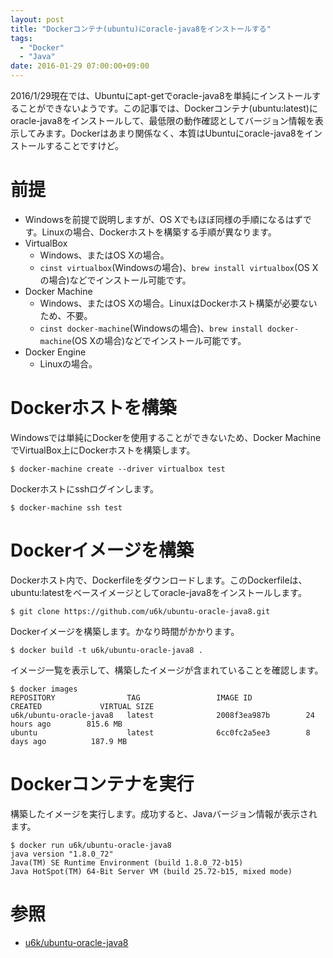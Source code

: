 ```yaml
---
layout: post
title: "Dockerコンテナ(ubuntu)にoracle-java8をインストールする"
tags:
  - "Docker"
  - "Java"
date: 2016-01-29 07:00:00+09:00
---
```


2016/1/29現在では、Ubuntuにapt-getでoracle-java8を単純にインストールすることができないようです。この記事では、Dockerコンテナ(ubuntu:latest)にoracle-java8をインストールして、最低限の動作確認としてバージョン情報を表示してみます。Dockerはあまり関係なく、本質はUbuntuにoracle-java8をインストールすることですけど。

<!-- more -->

# 前提

* Windowsを前提で説明しますが、OS Xでもほぼ同様の手順になるはずです。Linuxの場合、Dockerホストを構築する手順が異なります。
* VirtualBox
    * Windows、またはOS Xの場合。
    * `cinst virtualbox`(Windowsの場合)、`brew install virtualbox`(OS Xの場合)などでインストール可能です。
* Docker Machine
    * Windows、またはOS Xの場合。LinuxはDockerホスト構築が必要ないため、不要。
    * `cinst docker-machine`(Windowsの場合)、`brew install docker-machine`(OS Xの場合)などでインストール可能です。
* Docker Engine
    * Linuxの場合。

# Dockerホストを構築

Windowsでは単純にDockerを使用することができないため、Docker MachineでVirtualBox上にDockerホストを構築します。

```
$ docker-machine create --driver virtualbox test
```

Dockerホストにsshログインします。

```
$ docker-machine ssh test
```

# Dockerイメージを構築

Dockerホスト内で、Dockerfileをダウンロードします。このDockerfileは、ubuntu:latestをベースイメージとしてoracle-java8をインストールします。

```
$ git clone https://github.com/u6k/ubuntu-oracle-java8.git
```

Dockerイメージを構築します。かなり時間がかかります。

```
$ docker build -t u6k/ubuntu-oracle-java8 .
```

イメージ一覧を表示して、構築したイメージが含まれていることを確認します。

```
$ docker images
REPOSITORY                TAG                 IMAGE ID            CREATED             VIRTUAL SIZE
u6k/ubuntu-oracle-java8   latest              2008f3ea987b        24 hours ago        815.6 MB
ubuntu                    latest              6cc0fc2a5ee3        8 days ago          187.9 MB
```

# Dockerコンテナを実行

構築したイメージを実行します。成功すると、Javaバージョン情報が表示されます。

```
$ docker run u6k/ubuntu-oracle-java8
java version "1.8.0_72"
Java(TM) SE Runtime Environment (build 1.8.0_72-b15)
Java HotSpot(TM) 64-Bit Server VM (build 25.72-b15, mixed mode)
```

# 参照

* [u6k/ubuntu-oracle-java8](https://github.com/u6k/ubuntu-oracle-java8)
